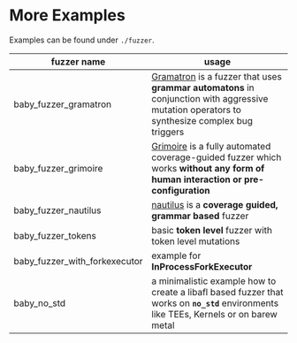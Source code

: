 # More Examples
Examples can be found under `./fuzzer`.

|fuzzer name|usage|
|  ----  | ----  |
| 	baby_fuzzer_gramatron  | [Gramatron](https://github.com/HexHive/Gramatron) is a fuzzer that uses **grammar automatons** in conjunction with aggressive mutation operators to synthesize complex bug triggers |
| 	baby_fuzzer_grimoire  |  [Grimoire](https://www.usenix.org/system/files/sec19-blazytko.pdf) is a fully automated coverage-guided fuzzer which works **without any form of human interaction or pre-configuration** |
| baby_fuzzer_nautilus | [nautilus](https://www.ndss-symposium.org/wp-content/uploads/2019/02/ndss2019_04A-3_Aschermann_paper.pdf) is a **coverage guided, grammar based** fuzzer|
|baby_fuzzer_tokens| basic **token level** fuzzer with token level mutations|
|baby_fuzzer_with_forkexecutor| example for **InProcessForkExecutor**|
|baby_no_std|a minimalistic example how to create a libafl based fuzzer that works on **`no_std`** environments like TEEs, Kernels or on barew metal|